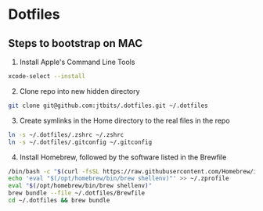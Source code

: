 # Dotfiles

## Steps to bootstrap on MAC
1) Install Apple's Command Line Tools
```sh
xcode-select --install
```
2) Clone repo into new hidden directory
```sh
git clone git@github.com:jtbits/.dotfiles.git ~/.dotfiles
```
3) Create symlinks in the Home directory to the real files in the repo
```sh
ln -s ~/.dotfiles/.zshrc ~/.zshrc
ln -s ~/.dotfiles/.gitconfig ~/.gitconfig
```
4) Install Homebrew, followed by the software listed in the Brewfile
```sh
/bin/bash -c "$(curl -fsSL https://raw.githubusercontent.com/Homebrew/install/HEAD/install.sh)"
echo 'eval "$(/opt/homebrew/bin/brew shellenv)"' >> ~/.zprofile
eval "$(/opt/homebrew/bin/brew shellenv)"
brew bundle --file ~/.dotfiles/Brewfile
cd ~/.dotfiles && brew bundle
```
